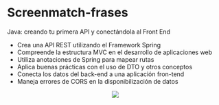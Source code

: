 # Screenmatch-frases
Java: creando tu primera API y conectándola al Front End

- Crea una API REST utilizando el Framework Spring
- Compreende la estructura MVC en el desarrollo de aplicaciones web
- Utiliza anotaciones de Spring para mapear rutas
- Aplica buenas prácticas con el uso de DTO y otros conceptos
- Conecta los datos del back-end a una aplicación fron-tend
- Maneja errores de CORS en la disponibilización de datos


<p align="center">

  <img src="https://github.com/Orliluq/screenmatch-frases/assets/122529721/1561172d-9871-47e9-8aae-7a34ffc2eef1"  style="margin:auto;">
</p>
